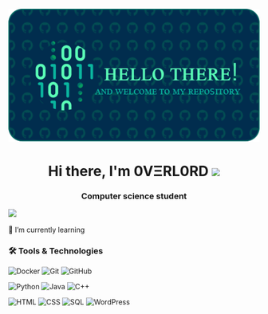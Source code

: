 <p align="center">
  <img src="./images/github-header-image.png" alt="GitHub Header">
</p>

<h1 align="center"> 
  Hi there, I'm 0VΞRL0RD <img src="https://github.com/blackcater/blackcater/raw/main/images/Hi.gif" height="32"/>
</h1>
<h3 align="center">Computer science student</h3>
<img src="https://github-readme-stats.vercel.app/api?username=vk-overlord&show_icons=true&theme=radical">

🌱 I’m currently learning

### 🛠 Tools & Technologies
![Docker](https://img.shields.io/badge/Docker-2496ED?style=for-the-badge&logo=docker&logoColor=white)
  ![Git](https://img.shields.io/badge/Git-F05032?style=for-the-badge&logo=git&logoColor=white)
  ![GitHub](https://img.shields.io/badge/GitHub-181717?style=for-the-badge&logo=github&logoColor=white)

![Python](https://img.shields.io/badge/Python-00A650?style=for-the-badge&logo=python&logoColor=white)
  ![Java](https://img.shields.io/badge/Java-ED8B00?style=for-the-badge&logo=coffeescript&logoColor=white)
  ![C++](https://img.shields.io/badge/C++-00599C?style=for-the-badge&logo=cplusplus&logoColor=white)

![HTML](https://img.shields.io/badge/HTML-FF4B26?style=for-the-badge&logo=html5&logoColor=white)
  ![CSS](https://img.shields.io/badge/CSS-FFA500?style=for-the-badge&logo=css3&logoColor=white)
  ![SQL](https://img.shields.io/badge/SQL-336791?style=for-the-badge&logo=postgresql&logoColor=white)
  ![WordPress](https://img.shields.io/badge/WordPress-21759B?style=for-the-badge&logo=wordpress&logoColor=white)

<!--
### 🔥 Лучшие проекты:
- [Проект 1](https://github.com/ТВОЙ_НИК/проект1) - Краткое описание
- [Проект 2](https://github.com/ТВОЙ_НИК/проект2) - Краткое описание

### 🔧 Основные технологии
- 🐍 Python | Java | C++
- 📦 Docker | Git & GitHub | Qt Designer
- 🌐 HTML | CSS | SQL (Основы)

### 📫 How to reach me
[![Telegram](https://img.shields.io/badge/Telegram-blue?style=flat&logo=telegram)](https://t.me/твой_ник)
[![LinkedIn](https://img.shields.io/badge/LinkedIn-blue?style=flat&logo=linkedin)](https://linkedin.com/in/твой_ник)
-->

<!--
**vk-overlord/vk-overlord** is a ✨ _special_ ✨ repository because its `README.md` (this file) appears on your GitHub profile.
Here are some ideas to get you started:
- 🔭 I’m currently working on ...
- 👯 I’m looking to collaborate on ...
- 🤔 I’m looking for help with ...
- 💬 Ask me about ...
- 😄 Pronouns: ...
- ⚡ Fun fact: ...
-->
